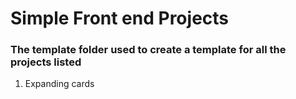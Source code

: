 # Simple Front end Projects

### The template folder used to create a template for all the projects listed 

1. Expanding cards 